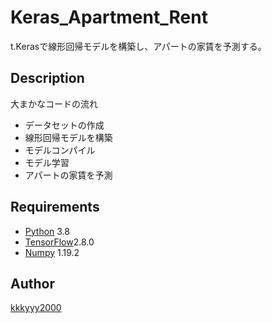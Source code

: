 # Keras_Apartment_Rent
t.Kerasで線形回帰モデルを構築し、アパートの家賃を予測する。

## Description
 
大まかなコードの流れ
- データセットの作成
- 線形回帰モデルを構築
- モデルコンパイル
- モデル学習
- アパートの家賃を予測

## Requirements
- [Python](https://www.python.org/) 3.8
- [TensorFlow](https://www.tensorflow.org/api_docs/python/tf?hl=ja)2.8.0
- [Numpy](http://www.numpy.org/) 1.19.2

## Author

[kkkyyy2000](https://github.com/kkkyyy2000)

